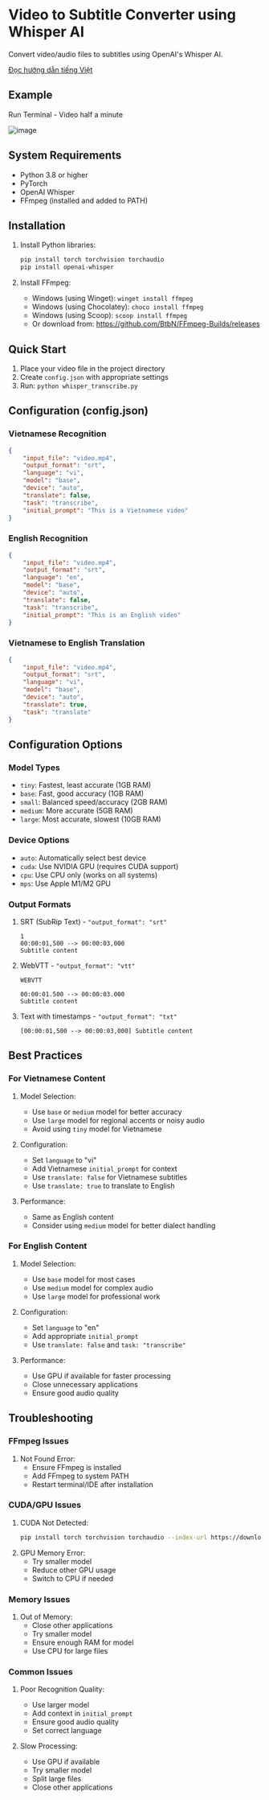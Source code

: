 # Video to Subtitle Converter using Whisper AI

Convert video/audio files to subtitles using OpenAI's Whisper AI.

[Đọc hướng dẫn tiếng Việt](README_vi.md)

## Example
Run Terminal - Video half a minute

![image](https://github.com/user-attachments/assets/207f927e-9d91-4b51-be94-d116cd47c08b)


## System Requirements
- Python 3.8 or higher
- PyTorch
- OpenAI Whisper
- FFmpeg (installed and added to PATH)

## Installation
1. Install Python libraries:
   ```bash
   pip install torch torchvision torchaudio
   pip install openai-whisper
   ```

2. Install FFmpeg:
   - Windows (using Winget): `winget install ffmpeg`
   - Windows (using Chocolatey): `choco install ffmpeg`
   - Windows (using Scoop): `scoop install ffmpeg`
   - Or download from: https://github.com/BtbN/FFmpeg-Builds/releases

## Quick Start
1. Place your video file in the project directory
2. Create `config.json` with appropriate settings
3. Run: `python whisper_transcribe.py`

## Configuration (config.json)

### Vietnamese Recognition
```json
{
    "input_file": "video.mp4",
    "output_format": "srt",
    "language": "vi",
    "model": "base",
    "device": "auto",
    "translate": false,
    "task": "transcribe",
    "initial_prompt": "This is a Vietnamese video"
}
```

### English Recognition
```json
{
    "input_file": "video.mp4",
    "output_format": "srt",
    "language": "en",
    "model": "base",
    "device": "auto",
    "translate": false,
    "task": "transcribe",
    "initial_prompt": "This is an English video"
}
```

### Vietnamese to English Translation
```json
{
    "input_file": "video.mp4",
    "output_format": "srt",
    "language": "vi",
    "model": "base",
    "device": "auto",
    "translate": true,
    "task": "translate"
}
```

## Configuration Options

### Model Types
- `tiny`: Fastest, least accurate (1GB RAM)
- `base`: Fast, good accuracy (1GB RAM)
- `small`: Balanced speed/accuracy (2GB RAM)
- `medium`: More accurate (5GB RAM)
- `large`: Most accurate, slowest (10GB RAM)

### Device Options
- `auto`: Automatically select best device
- `cuda`: Use NVIDIA GPU (requires CUDA support)
- `cpu`: Use CPU only (works on all systems)
- `mps`: Use Apple M1/M2 GPU

### Output Formats
1. SRT (SubRip Text) - `"output_format": "srt"`
   ```
   1
   00:00:01,500 --> 00:00:03,000
   Subtitle content
   ```

2. WebVTT - `"output_format": "vtt"`
   ```
   WEBVTT

   00:00:01.500 --> 00:00:03.000
   Subtitle content
   ```

3. Text with timestamps - `"output_format": "txt"`
   ```
   [00:00:01,500 --> 00:00:03,000] Subtitle content
   ```

## Best Practices

### For Vietnamese Content
1. Model Selection:
   - Use `base` or `medium` model for better accuracy
   - Use `large` model for regional accents or noisy audio
   - Avoid using `tiny` model for Vietnamese

2. Configuration:
   - Set `language` to "vi"
   - Add Vietnamese `initial_prompt` for context
   - Use `translate: false` for Vietnamese subtitles
   - Use `translate: true` to translate to English

3. Performance:
   - Same as English content
   - Consider using `medium` model for better dialect handling

### For English Content
1. Model Selection:
   - Use `base` model for most cases
   - Use `medium` model for complex audio
   - Use `large` model for professional work

2. Configuration:
   - Set `language` to "en"
   - Add appropriate `initial_prompt`
   - Use `translate: false` and `task: "transcribe"`

3. Performance:
   - Use GPU if available for faster processing
   - Close unnecessary applications
   - Ensure good audio quality

## Troubleshooting

### FFmpeg Issues
1. Not Found Error:
   - Ensure FFmpeg is installed
   - Add FFmpeg to system PATH
   - Restart terminal/IDE after installation

### CUDA/GPU Issues
1. CUDA Not Detected:
   ```bash
   pip install torch torchvision torchaudio --index-url https://download.pytorch.org/whl/cu118
   ```
2. GPU Memory Error:
   - Try smaller model
   - Reduce other GPU usage
   - Switch to CPU if needed

### Memory Issues
1. Out of Memory:
   - Close other applications
   - Try smaller model
   - Ensure enough RAM for model
   - Use CPU for large files

### Common Issues
1. Poor Recognition Quality:
   - Use larger model
   - Add context in `initial_prompt`
   - Ensure good audio quality
   - Set correct language

2. Slow Processing:
   - Use GPU if available
   - Try smaller model
   - Split large files
   - Close other applications 

